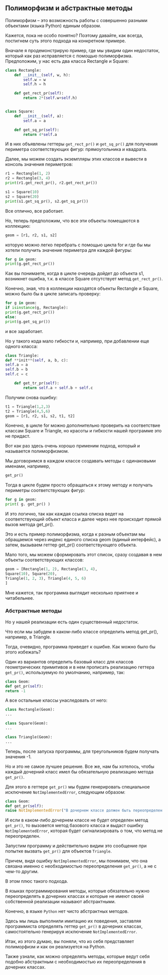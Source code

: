 ## Полиморфизм и абстрактные методы

Полиморфизм – это возможность работы с совершенно разными объектами (языка Python) единым образом.

Кажется, пока не особо понятно? Поэтому давайте, как всегда, постигнем суть этого подхода на конкретном примере.

Вначале я продемонстрирую пример, где мы увидим один недостаток, который как раз исправляется с помощью полиморфизма. Предположим, у нас есть два класса Rectangle и Square:

```python
class Rectangle:
    def __init__(self, w, h):
        self.w = w
        self.h = h

    def get_rect_pr(self):
        return 2*(self.w+self.h)


class Square:
    def __init__(self, a):
        self.a = a

    def get_sq_pr(self):
        return 4*self.a
```

И в них объявлены геттеры `get_rect_pr()` и `get_sq_pr()` для получения периметра соответствующих фигур: прямоугольника и квадрата. 

Далее, мы можем создать экземпляры этих классов и вывести в консоль значения периметров:
```python
r1 = Rectangle(1, 2)
r2 = Rectangle(3, 4)
print(r1.get_rect_pr(), r2.get_rect_pr())

s1 = Square(10)
s2 = Square(20)
print(s1.get_sq_pr(), s2.get_sq_pr())
```


Все отлично, все работает. 

Но, теперь предположим, что все эти объекты помещаются в коллекцию:
```python
geom = [r1, r2, s1, s2]
```
которую можно легко перебрать с помощью цикла for и где бы мы хотели получить значение периметра для каждой фигуры:
```python
for g in geom:
print(g.get_rect_pr())
```

Как вы понимаете, когда в цикле очередь дойдет до объекта s1, возникнет ошибка, т.к. в классе Square отсутствует метод `get_rect_pr()`. 

Конечно, зная, что в коллекции находятся объекты Rectangle и Square, можно было бы в цикле записать проверку:

```python
for g in geom:
if isinstance(g, Rectangle):
print(g.get_rect_pr())
else:
print(g.get_sq_pr())
```

и все заработает. 

Но у такого кода мало гибкости и, например, при добавлении еще одного класса:

```python
class Triangle:
def **init**(self, a, b, c):
self.a = a
self.b = b
self.c = c

    def get_tr_pr(self):
        return self.a + self.b + self.c
```
Получим снова ошибку:

```python
t1 = Triangle(1,2,3)
t2 = Triangle(4,5,6)
geom = [r1, r2, s1, s2, t1, t2]
```
Конечно, в цикле for можно дополнительно проверить на соответствие классам Square и Triangle, но красоты и гибкости нашей программе это не придаст. 

Вот как раз здесь очень хорошо применим подход, который и называется полиморфизмом. 

Мы договоримся в каждом классе создавать методы с одинаковыми именами, например,
```python
get_pr()
```
Тогда в цикле будем просто обращаться к этому методу и получать периметры соответствующих фигур:

```python
for g in geom:
print( g. get_pr() )
```
И это логично, так как каждая ссылка списка ведет на соответствующий объект класса и далее через нее происходит прямой вызов метода get_pr(). 

Это и есть пример полиморфизма, когда к разным объектам мы обращаемся через индекс единого списка geom (единый интерфейс), а затем, вызываем геттер get_pr() соответствующего объекта.

Мало того, мы можем сформировать этот список, сразу создавая в нем объекты соответствующих классов:
```python
geom = [Rectangle(1, 2), Rectangle(3, 4),
Square(10), Square(20),
Triangle(1, 2, 3), Triangle(4, 5, 6)
]
```
Мне кажется, так программа выглядит несколько приятнее и читабельнее.

### Абстрактные методы

Но у нашей реализации есть один существенный недостаток. 

Что если мы забудем в каком-либо классе определить метод get_pr(), например, в Triangle. 

Тогда, очевидно, программа приведет к ошибке. Как можно было бы этого избежать? 

Один из вариантов определить базовый класс для классов геометрических примитивов и в нем прописать реализацию геттера `get_pr()`, используемую по умолчанию, например, так:

```python
class Geom:
def get_pr(self):
return -1
```
А все остальные классы унаследовать от него:

```python
class Rectangle(Geom):
...

class Square(Geom):
...

class Triangle(Geom):
...
```

Теперь, после запуска программы, для треугольников будем получать значения -1.

Но и это не самое лучшее решение.
Все же, нам бы хотелось, чтобы каждый дочерний класс имел бы обязательную реализацию метода `get_pr()`. 

Для этого в геттере `get_pr()` мы будем генерировать специальное исключение `NotImplementedError`, следующим образом:
```python
class Geom:
def get_pr(self):
raise NotImplementedError("В дочернем классе должен быть переопределен метод get_pr()")
```

И если в каком-либо дочернем классе не будет определен метод `get_pr()`, то вызовется метод базового класса и выдаст ошибку `NotImplementedError`, которая будет сигнализировать о том, что метод не переопределен.

Запустим программу и действительно видим это сообщение при попытке вызвать `get_pr()` для объектов `Triangle`. 

Причем, видя ошибку `NotImplementedError`, мы понимаем, что она связана именно с необходимостью переопределения `get_pr()`, а не с чем-то другим. 

В этом плюс такого подхода.

В языках программирования методы, которые обязательно нужно переопределять в дочерних классах и которые не имеют своей собственной реализации называют абстрактными. 

Конечно, в языке `Python` нет чисто абстрактных методов. 

Здесь мы лишь выполнили имитацию их поведения, заставляя программиста определять геттер `get_pr()` в дочерних классах, самостоятельно генерируя исключение `NotImplementedError`.

Итак, из этого думаю, вы поняли, что из себя представляет полиморфизм и как он реализуется на Python. 

Также узнали, как можно определять методы, которые ведут себя подобно абстрактным с необходимостью их переопределения в дочерних классах.
